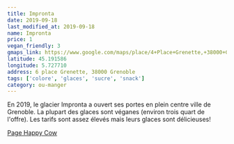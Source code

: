 ```yaml
---
title: Impronta
date: 2019-09-18
last_modified_at: 2019-09-18
name: Impronta
price: 1
vegan_friendly: 3
gmaps_link: https://www.google.com/maps/place/4+Place+Grenette,+38000+Grenoble/@45.1915939,5.7271744,19z/data=!3m1!4b1!4m5!3m4!1s0x478af48a29df9caf:0x183a7f4a77549c67!8m2!3d45.191593!4d5.7277229
latitude: 45.191586
longitude: 5.727710
address: 6 place Grenette, 38000 Grenoble
tags: ['colore', 'glaces', 'sucre', 'snack']
category: ou-manger
---
```


En 2019, le glacier Impronta a ouvert ses portes en plein centre ville de Grenoble. La plupart des glaces sont véganes (environ trois quart de l'offre). 
Les tarifs sont assez élevés mais leurs glaces sont délicieuses!

[Page Happy Cow](https://www.happycow.net/reviews/impronta-grenoble-178945)